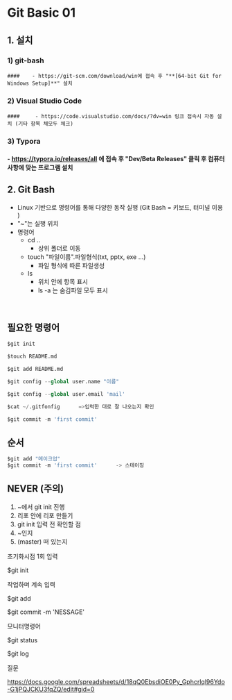 #  Git Basic 01

## 1. 설치

###  1) git-bash 

	####    - https://git-scm.com/download/win에 접속 후 "**[64-bit Git for Windows Setup]**" 설치

###   2) Visual Studio Code

 	####     - https://code.visualstudio.com/docs/?dv=win 링크 접속시 자동 설치 (기타 항목 체모두 체크)

 ###   3) Typora

 ####   - https://typora.io/releases/all 에 접속 후 "Dev/Beta Releases" 클릭 후 컴퓨터 사항에 맞는 프로그램 설치





## 2. Git Bash

- Linux 기반으로 명령어를 통해 다양한 동작 실행 (Git Bash = 키보드, 터미널 이용 )
-  "~"는 실행 위치
  - 명령어
    - cd ..
      - 상위 폴더로 이동
    - touch "파일이름".파일형식(txt, pptx, exe ...)
      - 파일 형식에 따른 파일생성
    - ls 
      - 위치 안에 항목 표시
      - ls -a 는 숨김파일 모두 표시

​	

## 필요한 명령어

```python
$git init

$touch README.md

$git add README.md

$git config --global user.name "이름"

$git config --global user.email 'mail'

$cat ~/.gitfonfig      =>입력한 대로 잘 나오는지 확인

$git commit -m 'first commit' 
```



## 순서

```python
$git add "메이크업"
$git commit -m 'first commit'      -> 스테이징	
```







## NEVER (주의)

1. ~에서 git init 진행
2.  리포 안에 리포 만들기
3.  git init 입력 전 확인할 점
   1. ~인지
   2. (master) 떠 있는지





초기화시점 1회 입력

$git init



작업하며 계속 입력

$git add <filename>

$git commit -m 'NESSAGE'



모니터명령어

$git status

$git log



질문

https://docs.google.com/spreadsheets/d/18qQ0EbsdiOE0Py_Gphcrlql96Ydo-G1jPQJCKU3fqZQ/edit#gid=0





